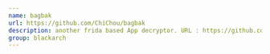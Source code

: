 ```yaml
---
name: bagbak
url: https://github.com/ChiChou/bagbak
description: another frida based App decryptor. URL : https://github.com/ChiChou/bagbak Groups : blackarch blackarch-mobile blackarch-reversing blackarch-binary
group: blackarch
---
```

